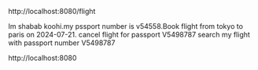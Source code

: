 http://localhost:8080/flight

Im shabab koohi.my pssport number is v54558.Book flight from tokyo to paris on 2024-07-21.
cancel flight for passport V5498787
search my flight with passport number V5498787

http://localhost:8080


